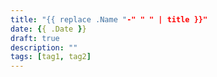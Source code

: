```yaml
---
title: "{{ replace .Name "-" " " | title }}"
date: {{ .Date }}
draft: true
description: ""
tags: [tag1, tag2]
---
```


